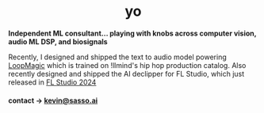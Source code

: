 <h1 align="center">
yo </font>
</h1>

**Independent ML consultant... playing with knobs across computer vision, audio ML DSP, and biosignals**

Recently, I designed and shipped the text to audio model powering [LoopMagic](https://www.loopmagic.com/) which is trained on !llmind's hip hop production catalog. Also recently designed and shipped the AI declipper for FL Studio, which just released in [FL Studio 2024](https://www.image-line.com/blog/fl-studio-2024-is-here/) 


#### contact -> kevin@sasso.ai



<!--
**ksasso1028/ksasso1028** is a ✨ _special_ ✨ repository because its `README.md` (this file) appears on your GitHub profile.

Here are some ideas to get you started:

- 🔭 I’m currently working on ...
- 🌱 I’m currently learning ...
- 👯 I’m looking to collaborate on ...
- 🤔 I’m looking for help with ...
- 💬 Ask me about ...
- 📫 How to reach me: ...
- 😄 Pronouns: ...
- ⚡ Fun fact: ...
-->
